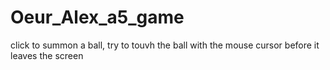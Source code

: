 # Oeur_Alex_a5_game

click to summon a ball, try to touvh the ball with the mouse cursor before it leaves the screen
